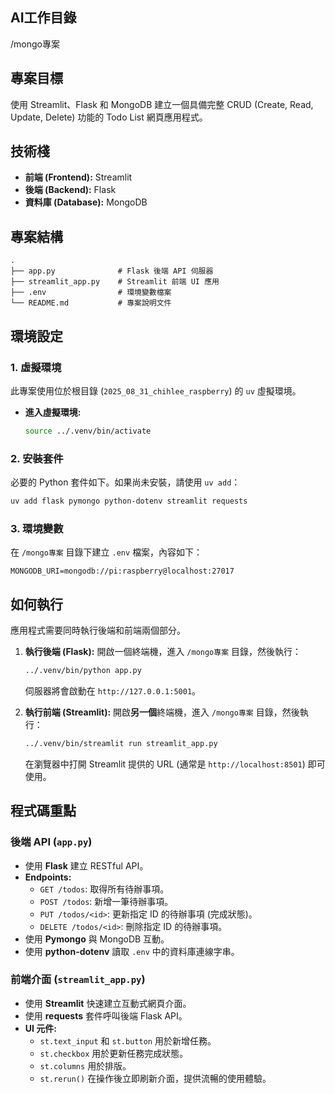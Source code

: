 ## AI工作目錄

/mongo專案

## 專案目標

使用 Streamlit、Flask 和 MongoDB 建立一個具備完整 CRUD (Create, Read, Update, Delete) 功能的 Todo List 網頁應用程式。

## 技術棧

- **前端 (Frontend):** Streamlit
- **後端 (Backend):** Flask
- **資料庫 (Database):** MongoDB

## 專案結構

```
.
├── app.py              # Flask 後端 API 伺服器
├── streamlit_app.py    # Streamlit 前端 UI 應用
├── .env                # 環境變數檔案
└── README.md           # 專案說明文件
```

## 環境設定

### 1. 虛擬環境

此專案使用位於根目錄 (`2025_08_31_chihlee_raspberry`) 的 `uv` 虛擬環境。

- **進入虛擬環境:**
  ```bash
  source ../.venv/bin/activate
  ```

### 2. 安裝套件

必要的 Python 套件如下。如果尚未安裝，請使用 `uv add`：
```bash
uv add flask pymongo python-dotenv streamlit requests
```

### 3. 環境變數

在 `/mongo專案` 目錄下建立 `.env` 檔案，內容如下：
```
MONGODB_URI=mongodb://pi:raspberry@localhost:27017
```

## 如何執行

應用程式需要同時執行後端和前端兩個部分。

1.  **執行後端 (Flask):**
    開啟一個終端機，進入 `/mongo專案` 目錄，然後執行：
    ```bash
    ../.venv/bin/python app.py
    ```
    伺服器將會啟動在 `http://127.0.0.1:5001`。

2.  **執行前端 (Streamlit):**
    開啟**另一個**終端機，進入 `/mongo專案` 目錄，然後執行：
    ```bash
    ../.venv/bin/streamlit run streamlit_app.py
    ```
    在瀏覽器中打開 Streamlit 提供的 URL (通常是 `http://localhost:8501`) 即可使用。

## 程式碼重點

### 後端 API (`app.py`)

- 使用 **Flask** 建立 RESTful API。
- **Endpoints:**
  - `GET /todos`: 取得所有待辦事項。
  - `POST /todos`: 新增一筆待辦事項。
  - `PUT /todos/<id>`: 更新指定 ID 的待辦事項 (完成狀態)。
  - `DELETE /todos/<id>`: 刪除指定 ID 的待辦事項。
- 使用 **Pymongo** 與 MongoDB 互動。
- 使用 **python-dotenv** 讀取 `.env` 中的資料庫連線字串。

### 前端介面 (`streamlit_app.py`)

- 使用 **Streamlit** 快速建立互動式網頁介面。
- 使用 **requests** 套件呼叫後端 Flask API。
- **UI 元件:**
  - `st.text_input` 和 `st.button` 用於新增任務。
  - `st.checkbox` 用於更新任務完成狀態。
  - `st.columns` 用於排版。
  - `st.rerun()` 在操作後立即刷新介面，提供流暢的使用體驗。
